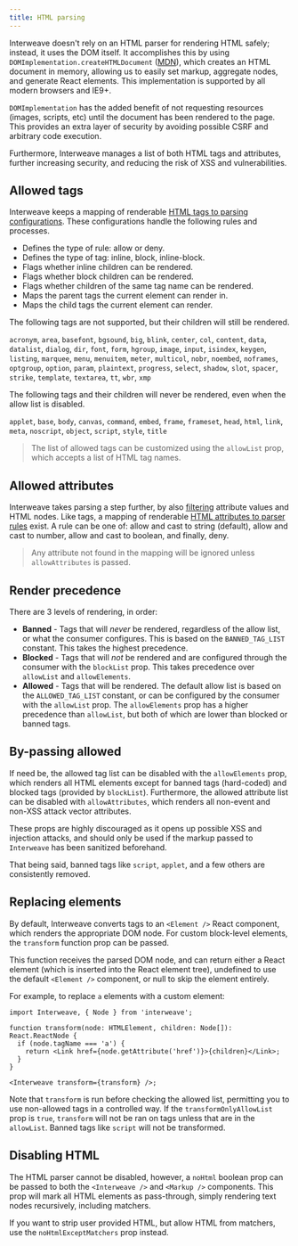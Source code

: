 ```yaml
---
title: HTML parsing
---
```


Interweave doesn't rely on an HTML parser for rendering HTML safely; instead, it uses the DOM
itself. It accomplishes this by using `DOMImplementation.createHTMLDocument` ([MDN][domhtml]), which
creates an HTML document in memory, allowing us to easily set markup, aggregate nodes, and generate
React elements. This implementation is supported by all modern browsers and IE9+.

`DOMImplementation` has the added benefit of not requesting resources (images, scripts, etc) until
the document has been rendered to the page. This provides an extra layer of security by avoiding
possible CSRF and arbitrary code execution.

Furthermore, Interweave manages a list of both HTML tags and attributes, further increasing
security, and reducing the risk of XSS and vulnerabilities.

## Allowed tags

Interweave keeps a mapping of renderable [HTML tags to parsing configurations][tagwl]. These
configurations handle the following rules and processes.

- Defines the type of rule: allow or deny.
- Defines the type of tag: inline, block, inline-block.
- Flags whether inline children can be rendered.
- Flags whether block children can be rendered.
- Flags whether children of the same tag name can be rendered.
- Maps the parent tags the current element can render in.
- Maps the child tags the current element can render.

The following tags are not supported, but their children will still be rendered.

`acronym`, `area`, `basefont`, `bgsound`, `big`, `blink`, `center`, `col`, `content`, `data`,
`datalist`, `dialog`, `dir`, `font`, `form`, `hgroup`, `image`, `input`, `isindex`, `keygen`,
`listing`, `marquee`, `menu`, `menuitem`, `meter`, `multicol`, `nobr`, `noembed`, `noframes`,
`optgroup`, `option`, `param`, `plaintext`, `progress`, `select`, `shadow`, `slot`, `spacer`,
`strike`, `template`, `textarea`, `tt`, `wbr`, `xmp`

The following tags and their children will never be rendered, even when the allow list is disabled.

`applet`, `base`, `body`, `canvas`, `command`, `embed`, `frame`, `frameset`, `head`, `html`, `link`,
`meta`, `noscript`, `object`, `script`, `style`, `title`

> The list of allowed tags can be customized using the `allowList` prop, which accepts a list of
> HTML tag names.

## Allowed attributes

Interweave takes parsing a step further, by also [filtering](./filters.mdx) attribute values and
HTML nodes. Like tags, a mapping of renderable [HTML attributes to parser rules][attrwl] exist. A
rule can be one of: allow and cast to string (default), allow and cast to number, allow and cast to
boolean, and finally, deny.

> Any attribute not found in the mapping will be ignored unless `allowAttributes` is passed.

## Render precedence

There are 3 levels of rendering, in order:

- **Banned** - Tags that will _never_ be rendered, regardless of the allow list, or what the
  consumer configures. This is based on the `BANNED_TAG_LIST` constant. This takes the highest
  precedence.
- **Blocked** - Tags that will _not_ be rendered and are configured through the consumer with the
  `blockList` prop. This takes precedence over `allowList` and `allowElements`.
- **Allowed** - Tags that will be rendered. The default allow list is based on the
  `ALLOWED_TAG_LIST` constant, or can be configured by the consumer with the `allowList` prop. The
  `allowElements` prop has a higher precedence than `allowList`, but both of which are lower than
  blocked or banned tags.

## By-passing allowed

If need be, the allowed tag list can be disabled with the `allowElements` prop, which renders all
HTML elements except for banned tags (hard-coded) and blocked tags (provided by `blockList`).
Furthermore, the allowed attribute list can be disabled with `allowAttributes`, which renders all
non-event and non-XSS attack vector attributes.

These props are highly discouraged as it opens up possible XSS and injection attacks, and should
only be used if the markup passed to `Interweave` has been sanitized beforehand.

That being said, banned tags like `script`, `applet`, and a few others are consistently removed.

## Replacing elements

By default, Interweave converts tags to an `<Element />` React component, which renders the
appropriate DOM node. For custom block-level elements, the `transform` function prop can be passed.

This function receives the parsed DOM node, and can return either a React element (which is inserted
into the React element tree), undefined to use the default `<Element />` component, or null to skip
the element entirely.

For example, to replace `a` elements with a custom element:

```tsx
import Interweave, { Node } from 'interweave';

function transform(node: HTMLElement, children: Node[]): React.ReactNode {
  if (node.tagName === 'a') {
    return <Link href={node.getAttribute('href')}>{children}</Link>;
  }
}

<Interweave transform={transform} />;
```

Note that `transform` is run before checking the allowed list, permitting you to use non-allowed
tags in a controlled way. If the `transformOnlyAllowList` prop is `true`, `transform` will not be
ran on tags unless that are in the `allowList`. Banned tags like `script` will not be transformed.

## Disabling HTML

The HTML parser cannot be disabled, however, a `noHtml` boolean prop can be passed to both the
`<Interweave />` and `<Markup />` components. This prop will mark all HTML elements as pass-through,
simply rendering text nodes recursively, including matchers.

If you want to strip user provided HTML, but allow HTML from matchers, use the
`noHtmlExceptMatchers` prop instead.

[domhtml]: https://developer.mozilla.org/en-US/docs/Web/API/DOMImplementation/createHTMLDocument
[tagwl]: https://github.com/milesj/interweave/blob/master/packages/core/src/constants.ts#L15
[attrwl]: https://github.com/milesj/interweave/blob/master/packages/core/src/constants.ts#L306
